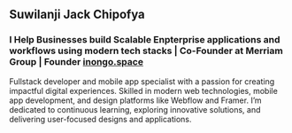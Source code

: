 ## Suwilanji Jack Chipofya
### I Help Businesses build Scalable Enpterprise applications and workflows using modern tech stacks | Co-Founder at Merriam Group | Founder [inongo.space](https://inongo.space)

Fullstack developer and mobile app specialist with a passion for creating impactful digital experiences. Skilled in modern web technologies, mobile app development, and design platforms like Webflow and Framer. I’m dedicated to continuous learning, exploring innovative solutions, and delivering user-focused designs and applications.
